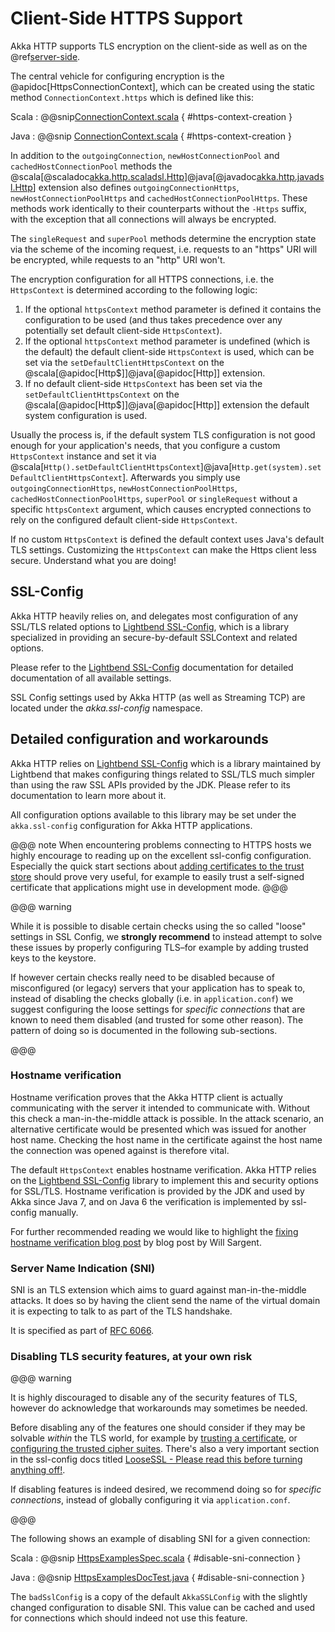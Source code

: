 # Client-Side HTTPS Support

Akka HTTP supports TLS encryption on the client-side as well as on the @ref[server-side](../server-side/server-https-support.md).

The central vehicle for configuring encryption is the @apidoc[HttpsConnectionContext], which can be created using
the static method `ConnectionContext.https` which is defined like this:

Scala
:  @@snip[ConnectionContext.scala]($akka-http$/akka-http-core/src/main/scala/akka/http/scaladsl/ConnectionContext.scala) { #https-context-creation }

Java
:  @@snip [ConnectionContext.scala]($akka-http$/akka-http-core/src/main/scala/akka/http/javadsl/ConnectionContext.scala) { #https-context-creation }

In addition to the `outgoingConnection`, `newHostConnectionPool` and `cachedHostConnectionPool` methods the
@scala[@scaladoc[akka.http.scaladsl.Http](akka.http.scaladsl.Http$)]@java[@javadoc[akka.http.javadsl.Http](akka.http.javadsl.Http)]
extension also defines `outgoingConnectionHttps`, `newHostConnectionPoolHttps` and
`cachedHostConnectionPoolHttps`. These methods work identically to their counterparts without the `-Https` suffix,
with the exception that all connections will always be encrypted.

The `singleRequest` and `superPool` methods determine the encryption state via the scheme of the incoming request,
i.e. requests to an "https" URI will be encrypted, while requests to an "http" URI won't.

The encryption configuration for all HTTPS connections, i.e. the `HttpsContext` is determined according to the
following logic:

 1. If the optional `httpsContext` method parameter is defined it contains the configuration to be used (and thus
takes precedence over any potentially set default client-side `HttpsContext`).
 2. If the optional `httpsContext` method parameter is undefined (which is the default) the default client-side
`HttpsContext` is used, which can be set via the `setDefaultClientHttpsContext` on the @scala[@apidoc[Http$]]@java[@apidoc[Http]] extension.
 3. If no default client-side `HttpsContext` has been set via the `setDefaultClientHttpsContext` on the @scala[@apidoc[Http$]]@java[@apidoc[Http]]
extension the default system configuration is used.

Usually the process is, if the default system TLS configuration is not good enough for your application's needs,
that you configure a custom `HttpsContext` instance and set it via
@scala[`Http().setDefaultClientHttpsContext`]@java[`Http.get(system).setDefaultClientHttpsContext`].
Afterwards you simply use `outgoingConnectionHttps`, `newHostConnectionPoolHttps`, `cachedHostConnectionPoolHttps`,
`superPool` or `singleRequest` without a specific `httpsContext` argument, which causes encrypted connections
to rely on the configured default client-side `HttpsContext`.

If no custom `HttpsContext` is defined the default context uses Java's default TLS settings. Customizing the
`HttpsContext` can make the Https client less secure. Understand what you are doing!

## SSL-Config

Akka HTTP heavily relies on, and delegates most configuration of any SSL/TLS related options to
[Lightbend SSL-Config](https://lightbend.github.io/ssl-config/), which is a library specialized in providing an secure-by-default SSLContext
and related options.

Please refer to the [Lightbend SSL-Config](https://lightbend.github.io/ssl-config/) documentation for detailed documentation of all available settings.

SSL Config settings used by Akka HTTP (as well as Streaming TCP) are located under the *akka.ssl-config* namespace.

## Detailed configuration and workarounds

Akka HTTP relies on [Lightbend SSL-Config](https://lightbend.github.io/ssl-config/) which is a library maintained by Lightbend that makes configuring
things related to SSL/TLS much simpler than using the raw SSL APIs provided by the JDK. Please refer to its
documentation to learn more about it.

All configuration options available to this library may be set under the `akka.ssl-config` configuration for Akka HTTP applications.

@@@ note
When encountering problems connecting to HTTPS hosts we highly encourage to reading up on the excellent ssl-config
configuration. Especially the quick start sections about [adding certificates to the trust store](https://lightbend.github.io/ssl-config/WSQuickStart.html#connecting-to-a-remote-server-over-https) should prove
very useful, for example to easily trust a self-signed certificate that applications might use in development mode.
@@@

@@@ warning

While it is possible to disable certain checks using the so called "loose" settings in SSL Config, we **strongly recommend**
to instead attempt to solve these issues by properly configuring TLS–for example by adding trusted keys to the keystore.

If however certain checks really need to be disabled because of misconfigured (or legacy) servers that your
application has to speak to, instead of disabling the checks globally (i.e. in `application.conf`) we suggest
configuring the loose settings for *specific connections* that are known to need them disabled (and trusted for some other reason).
The pattern of doing so is documented in the following sub-sections.

@@@

### Hostname verification

Hostname verification proves that the Akka HTTP client is actually communicating with the server it intended to
communicate with. Without this check a man-in-the-middle attack is possible. In the attack scenario, an alternative
certificate would be presented which was issued for another host name. Checking the host name in the certificate
against the host name the connection was opened against is therefore vital.

The default `HttpsContext` enables hostname verification. Akka HTTP relies on the [Lightbend SSL-Config](https://lightbend.github.io/ssl-config) library
to implement this and security options for SSL/TLS. Hostname verification is provided by the JDK
and used by Akka since Java 7, and on Java 6 the verification is implemented by ssl-config manually.

For further recommended reading we would like to highlight the [fixing hostname verification blog post](https://tersesystems.com/2014/03/23/fixing-hostname-verification/) by blog post by Will Sargent.

### Server Name Indication (SNI)

SNI is an TLS extension which aims to guard against man-in-the-middle attacks. It does so by having the client send the
name of the virtual domain it is expecting to talk to as part of the TLS handshake.

It is specified as part of [RFC 6066](https://tools.ietf.org/html/rfc6066#page-6).

### Disabling TLS security features, at your own risk

@@@ warning

It is highly discouraged to disable any of the security features of TLS, however do acknowledge that workarounds may sometimes be needed.

Before disabling any of the features one should consider if they may be solvable *within* the TLS world,
for example by [trusting a certificate](https://lightbend.github.io/ssl-config/WSQuickStart.html), or [configuring the trusted cipher suites](https://lightbend.github.io/ssl-config/CipherSuites.html).
There's also a very important section in the ssl-config docs titled [LooseSSL - Please read this before turning anything off!](https://lightbend.github.io/ssl-config/LooseSSL.html#please-read-this-before-turning-anything-off).

If disabling features is indeed desired, we recommend doing so for *specific connections*,
instead of globally configuring it via `application.conf`.

@@@

The following shows an example of disabling SNI for a given connection:

Scala
:  @@snip [HttpsExamplesSpec.scala]($test$/scala/docs/http/scaladsl/HttpsExamplesSpec.scala) { #disable-sni-connection }

Java
:  @@snip [HttpsExamplesDocTest.java]($test$/java/docs/http/javadsl/HttpsExamplesDocTest.java) { #disable-sni-connection }

The `badSslConfig` is a copy of the default `AkkaSSLConfig` with the slightly changed configuration to disable SNI.
This value can be cached and used for connections which should indeed not use this feature.
